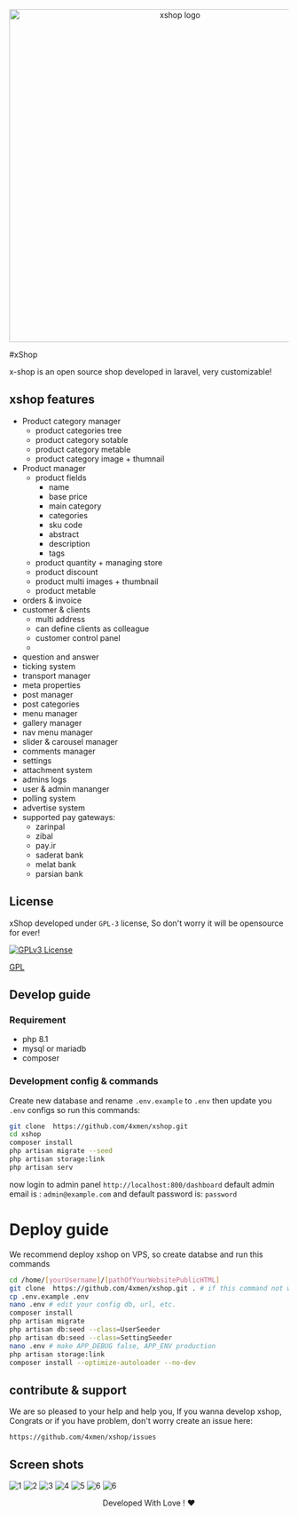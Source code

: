 <div align="center">
    <img src="media/xstack-shop-logo.svg" alt="xshop logo" width="600">
</div>

#xShop

x-shop is an open source shop developed in laravel, very customizable!

## xshop features

- Product category manager
    - product categories tree 
    - product category sotable
    - product category metable
    - product category image + thumnail
- Product manager
    - product fields
        - name 
        - base price
        - main category
        - categories
        - sku code
        - abstract
        - description
        - tags
    - product quantity + managing store
    - product discount
    - product multi images +  thumbnail
    - product metable
-  orders & invoice
- customer & clients
    - multi address
    - can define clients as colleague
    - customer control panel
    - 
- question and answer 
- ticking system
- transport manager
- meta properties
- post manager
- post categories
- menu manager
- gallery manager
- nav menu manager
- slider & carousel manager
- comments manager
- settings
- attachment system
- admins logs  
- user & admin mananger
- polling system
- advertise system
- supported pay gateways:
    - zarinpal
    - zibal
    - pay.ir  
    - saderat bank
    - melat bank
    - parsian bank


## License
xShop developed under `GPL-3` license, So don't worry it will be opensource for ever!

[![GPLv3 License](https://img.shields.io/badge/License-GPL%20v3-yellow.svg)](https://opensource.org/licenses/GNU)


[GPL](https://www.gnu.org/licenses/gpl-3.0.en.html)

## Develop guide

### Requirement

- php 8.1
- mysql or mariadb
- composer

### Development config & commands

Create new database and rename `.env.example` to `.env` then update you `.env` configs so run this commands:

```bash
git clone  https://github.com/4xmen/xshop.git 
cd xshop
composer install
php artisan migrate --seed
php artisan storage:link
php artisan serv
```
now login to admin panel `http://localhost:800/dashboard` default admin email is : `admin@example.com` and default password is: `password`


# Deploy guide

We recommend deploy xshop on VPS, so create databse and run this commands

```bash
cd /home/[yourUsername]/[pathOfYourWebsitePublicHTML]
git clone  https://github.com/4xmen/xshop.git . # if this command not work make empty this folder
cp .env.example .env
nano .env # edit your config db, url, etc.
composer install
php artisan migrate
php artisan db:seed --class=UserSeeder
php artisan db:seed --class=SettingSeeder
nano .env # make APP_DEBUG false, APP_ENV production
php artisan storage:link
composer install --optimize-autoloader --no-dev
```

## contribute & support

We are so pleased to your help and help you, If you wanna develop xshop, Congrats or 
if you have problem, don't worry create an issue here:

```
https://github.com/4xmen/xshop/issues
```

## Screen shots

![1](./media/shopscreenshot1.png)
![2](./media/shopscreenshot2.png)
![3](./media/shopscreenshot3.png)
![4](./media/shopscreenshot4.png)
![5](./media/shopscreenshot5.png)
![6](./media/shopscreenshot6.png)
![6](./media/shopscreenshot7.png)



<div align="center"> Developed With Love ! ❤️</div>
